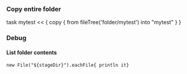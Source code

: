 ### Copy entire folder
task mytest << {
    copy {
        from fileTree('folder/mytest')
        into "mytest"
    }
}

### Debug
#### List folder contents
```
new File("${stageDir}").eachFile{ println it}
```
